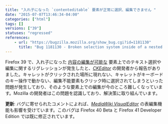 ```yaml
---
title: "入れ子になった `contenteditable` 要素が正常に選択、編集できません "
date: "2015-07-07T13:46:34-04:00"
categories: ["html"]
tags: []
versions: ["39"]
statuses: "regressed"
references:
    - url: "https://bugzilla.mozilla.org/show_bug.cgi?id=1181130"
      title: "Bug 1181130 - Broken selection system inside of a nested contenteditable element"
---
```

Firefox 39 で、入れ子になった [内容の編集が可能な](https://developer.mozilla.org/docs/Web/HTML/Content_Editable) 要素上でのテキスト選択や編集に関するリグレッションが発生したと、[*CKEditor*](https://ckeditor.com/) の開発者から報告がありました。キャレットがクリックされた場所に現れない、キャレットがキーボードのキー操作で動かない、編集不能要素もクリック時に選択されてしまうといった問題が発生しており、そのような要素上での編集が今のところ難しくなっています。Mozilla の開発者はこの問題を認識しており、解決策に取り組んでいます。

**更新**: バグに寄せられたコメントによれば、[*MediaWiki VisualEditor*](https://www.mediawiki.org/wiki/VisualEditor) の表編集機能も影響を受けています。このバグは Firefox 40 Beta と Firefox 41 Developer Edition では既に修正されています。
